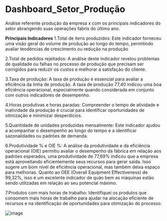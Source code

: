 # Dashboard_Setor_Produção
Análise referente produção da empresa x com os principais indicadores do setor abrangendo  suas operações fabris do último ano.

**Principais Indicadores**
1.Total de itens produzidos: Este indicador forneceu uma visão geral do volume de produção ao longo do tempo, permitindo avaliar tendências de crescimento ou redução na produção

2.Total de pedidos rejeitados: A análise deste indicador revelou problemas de qualidade ou falhas no processo de produção que precisam ser corrigidos para reduzir os custos e melhorar a satisfação do cliente.

3.Taxa de produção: A taxa de produção é essencial para avaliar a eficiência da linha de produção. A taxa de produção 77,40 indicou uma boa eficiência operacional, especialmente quando considerada em conjunto com outros indicadores de desempenho. 

4.Horas produtivas e horas paradas: Compreender o tempo de atividade e inatividade da produção é crucial para identificar oportunidades de otimização e minimizar desperdícios.

5.Quantidade de unidades produzidas mensalmente: Este indicador ajudou a acompanhar o desempenho ao longo do tempo e a identificar sazonalidades ou padrões de demanda.

6.Produtividade % e OIE %: A análise da produtividade e da eficiência operacional (OIE) permitiu avaliar o desempenho da fábrica em relação aos padrões esperados, uma produtividade de 77,69% indicou que a empresa está aproveitando eficientemente seus recursos para gerar saída. Isso sugere um bom nível de eficiência operacional, mas também deixa espaço para melhorias. Quanto ao OEE (Overall Equipment Effectiveness) de 99,32%, isso é um excelente indicador de quão bem as máquinas estão sendo utilizadas em relação ao seu potencial máximo. 

7.Produtos com mais horas de trabalho: Identifiquei os produtos que consomem mais horas de trabalho para ajudar na alocação eficiente de recursos e na identificação de oportunidades para otimização do processo.

![image](https://github.com/user-attachments/assets/74072ee8-bd79-4f65-9d6c-ae06371f09e4)

